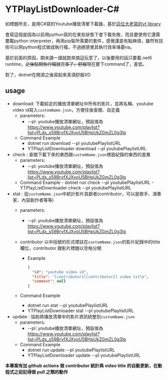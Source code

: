 # YTPlayListDownloader-C#

如標題所言，是用C#寫的Youtube播放清單下載器，基於[這位大老寫的yt library](https://github.com/Tyrrrz/YoutubeExplode)

會寫這個是因為以前用python寫的在某些狀態下會下載失敗，而且要使用它還需要載python interpreter，再用pip裝所需要的套件，感覺還是有點麻煩，雖然有技術可以把python程式做成執行檔，不過總感覺其執行效率堪憂na。

基於前面的原因，期末讀一讀就跑來搞這玩意了，以後要用的話只要載.net6 runtime，~~之後點開執行檔就完事了，舒服~~現在要下command了，差低。

對了，dotnet在開源之後寫起來真滴舒服XD

## usage
- download: 下載給定的播放清單網址中所有的影片，並將名稱、youtube video id寫入`customName.json`，方便往後查閱、自定義
  - parameters:  	
    - --pl: youtube播放清單網址，預設值為 https://www.youtube.com/playlist?list=PLdx_s59BrvfXJXyoU5BHpUkZGmZL0g3Ip
  - Command Example
    - dotnet run download --pl youtubePlaylistURL
    - YTPlayListDownloader download --pl youtubePlaylistURL
- check : 查閱下載下來的東西跟`customName.json`裡面紀錄的東西的差異
  - parameters:  	
    - --pl: youtube播放清單網址，預設值為 https://www.youtube.com/playlist?list=PLdx_s59BrvfXJXyoU5BHpUkZGmZL0g3Ip
  - Command Example
		- dotnet run check --pl youtubePlaylistURL
		-  YTPlayListDownloader check --pl youtubePlaylistURL 
-  stat : 從`customName.json`中統計影片貢獻者(contributor，可以是歌手、演奏家、內容創作者等等)
     - parameters:  	
        
        - --pl: youtube播放清單網址，預設值為 https://www.youtube.com/playlist?list=PLdx_s59BrvfXJXyoU5BHpUkZGmZL0g3Ip
      - contributor 以中括號的形式標註在`customName.json`的影片紀錄中的title欄位，contributor 跟影片標題以空格分開
        - Example
          ```json
          {
            "id": "youtube video id",
            "title": "[contributor1][contributor2] video title",
            "comment": null
          }
          ```
     - Command Example
        - dotnet run stat --pl youtubePlaylistURL
        -  YTPlayListDownloader stat --pl youtubePlaylistURL
-  update : 協助將播放清單中的影片資訊統整到`customName.json`
    - parameters:  	
      - --pl: youtube播放清單網址，預設值為 https://www.youtube.com/playlist?list=PLdx_s59BrvfXJXyoU5BHpUkZGmZL0g3Ip
   - Command Example
      - dotnet run update --pl youtubePlaylistURL
      -  YTPlayListDownloader update --pl youtubePlaylistURL

**本專案有加 github actions 做 contributor 統計與 video title 的自動更新，在動程式之前記得做 pull 之類的動作**
